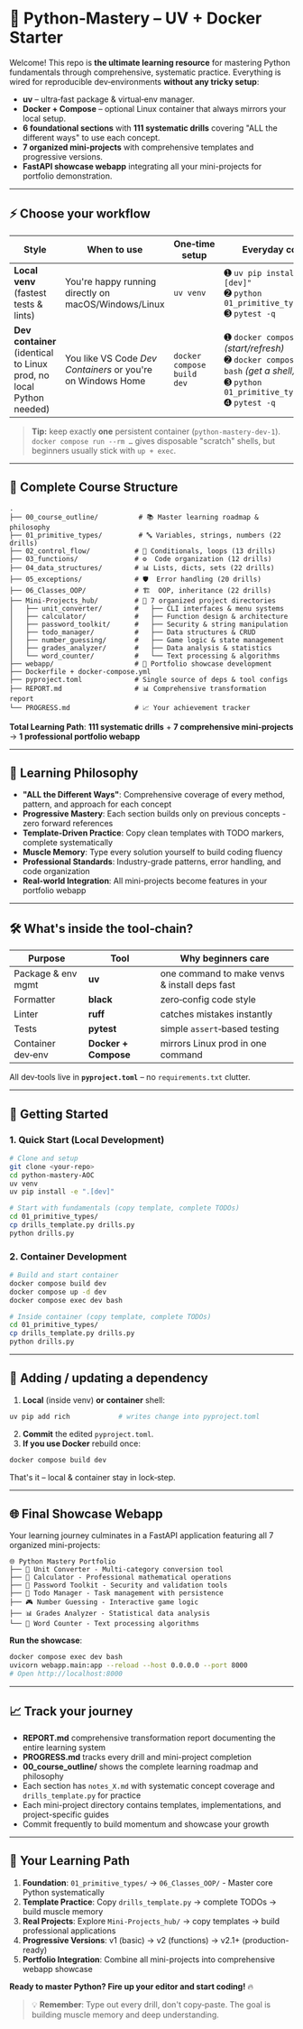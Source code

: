 # 🐍 Python‑Mastery – UV + Docker Starter

Welcome! This repo is **the ultimate learning resource** for mastering Python fundamentals through comprehensive, systematic practice.
Everything is wired for reproducible dev‑environments **without any tricky setup**:

- **uv** – ultra‑fast package & virtual‑env manager.
- **Docker + Compose** – optional Linux container that always mirrors your local setup.
- **6 foundational sections** with **111 systematic drills** covering "ALL the different ways" to use each concept.
- **7 organized mini-projects** with comprehensive templates and progressive versions.
- **FastAPI showcase webapp** integrating all your mini-projects for portfolio demonstration.

---

## ⚡ Choose your workflow

| Style                                                                   | When to use                                                 | One‑time setup             | Everyday commands                                                                                                                                              |
| ----------------------------------------------------------------------- | ----------------------------------------------------------- | -------------------------- | -------------------------------------------------------------------------------------------------------------------------------------------------------------- |
| **Local venv** <br>(fastest tests & lints)                              | You're happy running directly on macOS/Windows/Linux        | `uv venv`                  | ➊ `uv pip install -e ".[dev]"`<br>➋ `python 01_primitive_types/drills.py`<br>➌ `pytest -q`                                                                     |
| **Dev container** <br>(identical to Linux prod, no local Python needed) | You like VS Code _Dev Containers_ or you're on Windows Home | `docker compose build dev` | ➊ `docker compose up -d dev` _(start/refresh)_<br>➋ `docker compose exec dev bash` _(get a shell)_<br>➌ `python 01_primitive_types/drills.py`<br>➍ `pytest -q` |

> **Tip:** keep exactly **one** persistent container (`python-mastery-dev-1`).
> `docker compose run --rm …` gives disposable "scratch" shells, but beginners usually stick with `up + exec`.

---

## 📁 Complete Course Structure

```
.
├── 00_course_outline/          # 📚 Master learning roadmap & philosophy
├── 01_primitive_types/         # 🔤 Variables, strings, numbers (22 drills)
├── 02_control_flow/           # 🔄 Conditionals, loops (13 drills)
├── 03_functions/              # ⚙️  Code organization (12 drills)
├── 04_data_structures/        # 📊 Lists, dicts, sets (22 drills)
├── 05_exceptions/             # 🛡️  Error handling (20 drills)
├── 06_Classes_OOP/            # 🏗️  OOP, inheritance (22 drills)
├── Mini-Projects_hub/         # 🚀 7 organized project directories
│   ├── unit_converter/        #   ├── CLI interfaces & menu systems
│   ├── calculator/            #   ├── Function design & architecture
│   ├── password_toolkit/      #   ├── Security & string manipulation
│   ├── todo_manager/          #   ├── Data structures & CRUD
│   ├── number_guessing/       #   ├── Game logic & state management
│   ├── grades_analyzer/       #   ├── Data analysis & statistics
│   └── word_counter/          #   └── Text processing & algorithms
├── webapp/                    # 🔧 Portfolio showcase development
├── Dockerfile + docker-compose.yml
├── pyproject.toml             # Single source of deps & tool configs
├── REPORT.md                  # 📊 Comprehensive transformation report
└── PROGRESS.md                # 📈 Your achievement tracker
```

**Total Learning Path**: **111 systematic drills** + **7 comprehensive mini-projects** → **1 professional portfolio webapp**

---

## 🎯 **Learning Philosophy**

- **"ALL the Different Ways"**: Comprehensive coverage of every method, pattern, and approach for each concept
- **Progressive Mastery**: Each section builds only on previous concepts - zero forward references
- **Template-Driven Practice**: Copy clean templates with TODO markers, complete systematically
- **Muscle Memory**: Type every solution yourself to build coding fluency
- **Professional Standards**: Industry-grade patterns, error handling, and code organization
- **Real-world Integration**: All mini-projects become features in your portfolio webapp

---

## 🛠 What's inside the tool‑chain?

| Purpose            | Tool                 | Why beginners care                            |
| ------------------ | -------------------- | --------------------------------------------- |
| Package & env mgmt | **uv**               | one command to make venvs & install deps fast |
| Formatter          | **black**            | zero‑config code style                        |
| Linter             | **ruff**             | catches mistakes instantly                    |
| Tests              | **pytest**           | simple `assert`‑based testing                 |
| Container dev‑env  | **Docker + Compose** | mirrors Linux prod in one command             |

All dev‑tools live in **`pyproject.toml`** – no `requirements.txt` clutter.

---

## 🚀 **Getting Started**

### **1. Quick Start (Local Development)**

```bash
# Clone and setup
git clone <your-repo>
cd python-mastery-AOC
uv venv
uv pip install -e ".[dev]"

# Start with fundamentals (copy template, complete TODOs)
cd 01_primitive_types/
cp drills_template.py drills.py
python drills.py
```

### **2. Container Development**

```bash
# Build and start container
docker compose build dev
docker compose up -d dev
docker compose exec dev bash

# Inside container (copy template, complete TODOs)
cd 01_primitive_types/
cp drills_template.py drills.py
python drills.py
```

---

## 🔄 Adding / updating a dependency

1. **Local** (inside venv) **or** **container** shell:

```bash
uv pip add rich            # writes change into pyproject.toml
```

2. **Commit** the edited `pyproject.toml`.
3. **If you use Docker** rebuild once:

```bash
docker compose build dev
```

That's it – local & container stay in lock‑step.

---

## 🌐 **Final Showcase Webapp**

Your learning journey culminates in a FastAPI application featuring all 7 organized mini-projects:

```
🌐 Python Mastery Portfolio
├── 🧮 Unit Converter - Multi-category conversion tool
├── 🧮 Calculator - Professional mathematical operations
├── 🔐 Password Toolkit - Security and validation tools
├── 📝 Todo Manager - Task management with persistence
├── 🎮 Number Guessing - Interactive game logic
├── 📊 Grades Analyzer - Statistical data analysis
└── 📄 Word Counter - Text processing algorithms
```

**Run the showcase**:

```bash
docker compose exec dev bash
uvicorn webapp.main:app --reload --host 0.0.0.0 --port 8000
# Open http://localhost:8000
```

---

## 📈 Track your journey

- **REPORT.md** comprehensive transformation report documenting the entire learning system
- **PROGRESS.md** tracks every drill and mini-project completion
- **00_course_outline/** shows the complete learning roadmap and philosophy
- Each section has `notes_X.md` with systematic concept coverage and `drills_template.py` for practice
- Each mini-project directory contains templates, implementations, and project-specific guides
- Commit frequently to build momentum and showcase your growth

---

## 🎯 **Your Learning Path**

1. **Foundation**: `01_primitive_types/` → `06_Classes_OOP/` - Master core Python systematically
2. **Template Practice**: Copy `drills_template.py` → complete TODOs → build muscle memory
3. **Real Projects**: Explore `Mini-Projects_hub/` → copy templates → build professional applications
4. **Progressive Versions**: v1 (basic) → v2 (functions) → v2.1+ (production-ready)
5. **Portfolio Integration**: Combine all mini-projects into comprehensive webapp showcase

**Ready to master Python? Fire up your editor and start coding!** 🔥

> 💡 **Remember**: Type out every drill, don't copy‑paste. The goal is building muscle memory and deep understanding.
